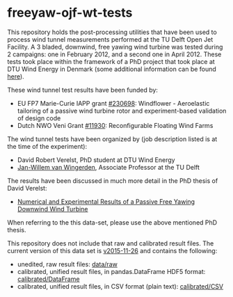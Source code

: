 
freeyaw-ojf-wt-tests
====================

This repository holds the post-processing utilities that have been used to process wind tunnel measurements performed at the TU Delft Open Jet Facility. A 3 bladed, downwind, free yawing wind turbine was tested during 2 campaigns: one in February 2012, and a second one in April 2012. These tests took place within the framework of a PhD project that took place at DTU Wind Energy in Denmark (some additional information can be found [here](http://orbit.dtu.dk/en/projects/highly-flexible-wind-turbine-rotor-design%28498c5d0c-69b8-4fbd-96b0-a37ea9013789%29.html)).

These wind tunnel test results have been funded by:

* EU FP7 Marie-Curie IAPP grant [#230698](http://cordis.europa.eu/project/rcn/90495_en.html): Windflower - Aeroelastic tailoring of a passive wind turbine
rotor and experiment-based validation of design code
* Dutch NWO Veni Grant [#11930](http://www.nwo.nl/onderzoek-en-resultaten/onderzoeksprojecten/45/2300167745.html): Reconfigurable Floating Wind Farms

The wind tunnel tests have been organized by (job description listed is at the time of the experiment):

* David Robert Verelst, PhD student at DTU Wind Energy
* [Jan-Willem van Wingerden](http://www.dcsc.tudelft.nl/~jwvanwingerden/index.shtml), Associate Professor at the TU Delft

The results have been discussed in much more detail in the PhD thesis of David Verelst:

* [Numerical and Experimental Results of a Passive Free Yawing Downwind Wind Turbine](http://orbit.dtu.dk/en/publications/numerical-and-experimental-results-of-a-passive-free-yawing-downwind-wind-turbine%28b4d534ad-b3c1-42e7-87b6-d72d1c21ea6c%29.html)

When referring to the this data-set, please use the above mentioned PhD thesis.

This repository does not include that raw and calibrated result files. The current version of this data set is [v2015-11-26](https://data.deic.dk/shared/62ffdf2d57c8a0133a7f3a43671d0e23) and contains the following:

* unedited, raw result files: [data/raw](https://data.deic.dk/shared/2d9ae456b8cbefd0b399f9f1403f4497)
* calibrated, unified result files, in pandas.DataFrame HDF5 format: [calibrated/DataFrame](https://data.deic.dk/shared/98ff753fd65e9ee589a5e11d837a20a1)
* calibrated, unified result files, in CSV format (plain text): [calibrated/CSV](https://data.deic.dk/shared/bcccf37b2adf03cd56652974603c541b)

